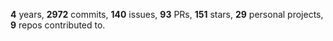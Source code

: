 **4** years, **2972** commits, **140** issues, **93** PRs, **151** stars, **29** personal projects, **9** repos contributed to.
